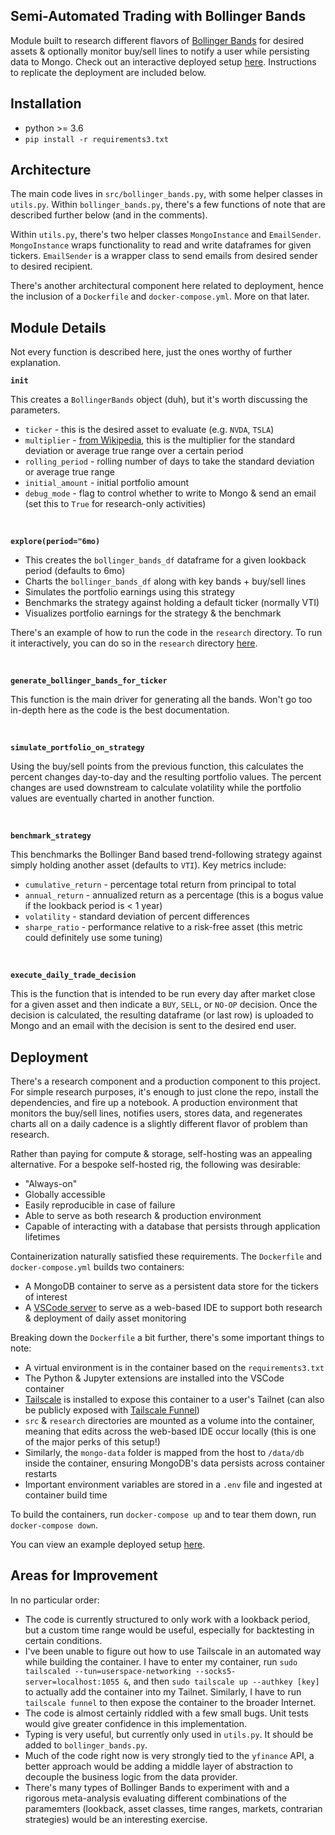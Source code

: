 ## Semi-Automated Trading with Bollinger Bands
Module built to research different flavors of [Bollinger Bands](https://en.wikipedia.org/wiki/Bollinger_Bands) for desired assets & optionally monitor buy/sell lines to notify a user while persisting data to Mongo. Check out an interactive deployed setup [here](https://d6ec23e9bd45.ghoul-arctic.ts.net/). Instructions to replicate the deployment are included below.


## Installation
- python >= 3.6
- `pip install -r requirements3.txt`

## Architecture
The main code lives in `src/bollinger_bands.py`, with some helper classes in `utils.py`.
Within `bollinger_bands.py`, there's a few functions of note that are described further below (and in the comments).

Within `utils.py`, there's two helper classes `MongoInstance` and `EmailSender`. `MongoInstance` wraps functionality to read and write dataframes for given tickers. `EmailSender` is a wrapper class to send emails from desired sender to desired recipient.

There's another architectural component here related to deployment, hence the inclusion of a `Dockerfile` and `docker-compose.yml`. More on that later.

## Module Details
Not every function is described here, just the ones worthy of further explanation.

<b>`init`</b>

This creates a `BollingerBands` object (duh), but it's worth discussing the parameters.

- `ticker` - this is the desired asset to evaluate (e.g. `NVDA`, `TSLA`)
- `multiplier` - [from Wikipedia](https://en.wikipedia.org/wiki/Bollinger_Bands#:~:text=Bollinger%20Bands%20consist,and%202%2C%20respectively.), this is the multiplier for the standard deviation or average true range over a certain period
- `rolling_period` - rolling number of days to take the standard deviation or average true range
- `initial_amount` - initial portfolio amount
- `debug_mode` - flag to control whether to write to Mongo & send an email (set this to `True` for research-only activities)

<br />

<b>`explore(period="6mo)`</b>

- This creates the `bollinger_bands_df` dataframe for a given lookback period (defaults to 6mo)
- Charts the `bollinger_bands_df` along with key bands + buy/sell lines
- Simulates the portfolio earnings using this strategy
- Benchmarks the strategy against holding a default ticker (normally VTI)
- Visualizes portfolio earnings for the strategy & the benchmark

There's an example of how to run the code in the `research` directory. To run it interactively, you can do so in the `research` directory [here](https://d6ec23e9bd45.ghoul-arctic.ts.net/).

<br />

<b>`generate_bollinger_bands_for_ticker`</b>

This function is the main driver for generating all the bands. Won't go too in-depth here as the code is the best documentation.

<br />

<b>`simulate_portfolio_on_strategy`</b>

Using the buy/sell points from the previous function, this calculates the percent changes day-to-day and the resulting portfolio values. The percent changes are used downstream to calculate volatility while the portfolio values are eventually charted in another function.

<br />

<b>`benchmark_strategy`</b>

This benchmarks the Bollinger Band based trend-following strategy against simply holding another asset (defaults to `VTI`). Key metrics include:

- `cumulative_return` - percentage total return from principal to total
- `annual_return` - annualized return as a percentage (this is a bogus value if the lookback period is < 1 year)
- `volatility` - standard deviation of percent differences
- `sharpe_ratio` - performance relative to a risk-free asset (this metric could definitely use some tuning)

<br />

<b>`execute_daily_trade_decision`</b>

This is the function that is intended to be run every day after market close for a given asset and then indicate a `BUY`, `SELL`, or `NO-OP` decision. Once the decision is calculated, the resulting dataframe (or last row) is uploaded to Mongo and an email with the decision is sent to the desired end user.

## Deployment

There's a research component and a production component to this project. For simple research purposes, it's enough to just clone the repo, install the dependencies, and fire up a notebook. A production environment that monitors the buy/sell lines, notifies users, stores data, and regenerates charts all on a daily cadence is a slightly different flavor of problem than research.

Rather than paying for compute & storage, self-hosting was an appealing alternative. For a bespoke self-hosted rig, the following was desirable:
- "Always-on"
- Globally accessible
- Easily reproducible in case of failure
- Able to serve as both research & production environment
- Capable of interacting with a database that persists through application lifetimes

Containerization naturally satisfied these requirements. The `Dockerfile` and `docker-compose.yml` builds two containers:

- A MongoDB container to serve as a persistent data store for the tickers of interest
- A [VSCode server](https://github.com/coder/code-server) to serve as a web-based IDE to support both research & deployment of daily asset monitoring

Breaking down the `Dockerfile` a bit further, there's some important things to note:

- A virtual environment is in the container based on the `requirements3.txt`
- The Python & Jupyter extensions are installed into the VSCode container
- [Tailscale](https://tailscale.com/) is installed to expose this container to a user's Tailnet (can also be publicly exposed with [Tailscale Funnel](https://tailscale.com/kb/1223/funnel))
- `src` & `research` directories are mounted as a volume into the container, meaning that edits across the web-based IDE occur locally (this is one of the major perks of this setup!)
- Similarly, the `mongo-data` folder is mapped from the host to `/data/db` inside the container, ensuring MongoDB's data persists across container restarts
- Important environment variables are stored in a `.env` file and ingested at container build time

To build the containers, run `docker-compose up` and to tear them down, run `docker-compose down`. 

You can view an example deployed setup [here](https://d6ec23e9bd45.ghoul-arctic.ts.net/).

## Areas for Improvement
In no particular order:

- The code is currently structured to only work with a lookback period, but a custom time range would be useful, especially for backtesting in certain conditions.
- I've been unable to figure out how to use Tailscale in an automated way while building the container. I have to enter my container, run `sudo tailscaled --tun=userspace-networking --socks5-server=localhost:1055 &`, and then `sudo tailscale up --authkey [key]` to actually add the container into my Tailnet. Similarly, I have to run `tailscale funnel` to then expose the container to the broader Internet.
- The code is almost certainly riddled with a few small bugs. Unit tests would give greater confidence in this implementation.
- Typing is very useful, but currently only used in `utils.py`. It should be added to `bollinger_bands.py`.
- Much of the code right now is very strongly tied to the `yfinance` API, a better approach would be adding a middle layer of abstraction to decouple the business logic from the data provider.
- There's many types of Bollinger Bands to experiment with and a rigorous meta-analysis evaluating different combinations of the paramemters (lookback, asset classes, time ranges, markets, contrarian strategies) would be an interesting exercise.

